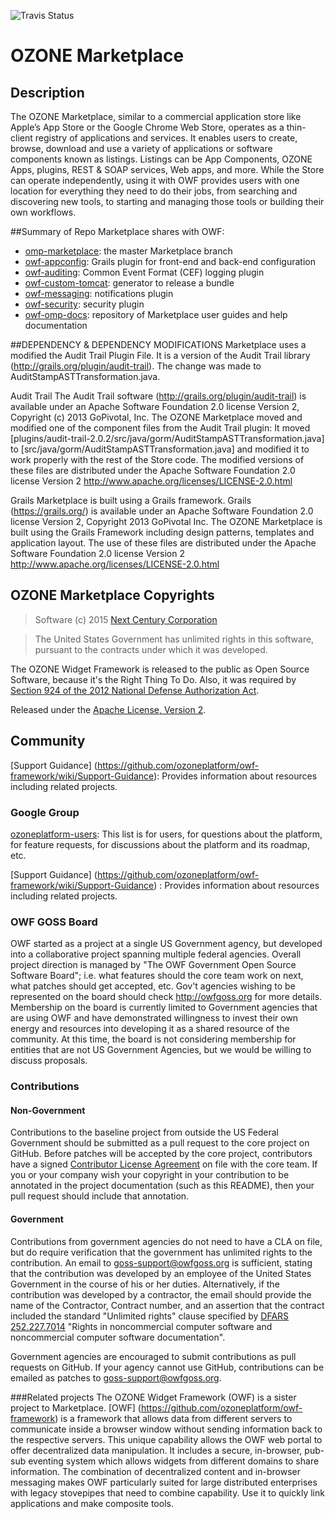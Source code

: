 ![Travis Status](https://travis-ci.org/ozoneplatform/omp-marketplace.svg)	

# OZONE Marketplace 
 
## Description

The OZONE Marketplace, similar to a commercial application store like Apple’s App Store or the Google Chrome Web Store, operates as a thin-client registry of applications and services. It enables users to create, browse, download and use a variety of applications or software components known as listings. Listings can be App Components, OZONE Apps, plugins, REST & SOAP services, Web apps, and more. 
While the Store can operate independently, using it with OWF provides users with one location for everything they need to do their jobs, from searching and discovering new tools, to starting and managing those tools or building their own workflows. 

##Summary of Repo Marketplace shares with OWF:
 - [omp-marketplace](https://github.com/ozoneplatform/omp-marketplace): the master Marketplace branch
 - [owf-appconfig](https://github.com/ozoneplatform/owf-appconfig): Grails plugin for front-end and back-end configuration
 - [owf-auditing](https://github.com/ozoneplatform/owf-auditing): Common Event Format (CEF) logging plugin
 - [owf-custom-tomcat](https://github.com/ozoneplatform/owf-custom-tomcat): generator to release a bundle
 - [owf-messaging](https://github.com/ozoneplatform/owf-messaging): notifications plugin
 - [owf-security](https://github.com/ozoneplatform/owf-security): security plugin
 - [owf-omp-docs](https://github.com/ozoneplatform/owf-omp-docs): repository of Marketplace user guides and help documentation

##DEPENDENCY & DEPENDENCY MODIFICATIONS
Marketplace uses a modified the Audit Trail Plugin File. It is a version of the Audit Trail library
(http://grails.org/plugin/audit-trail). The change was made to AuditStampASTTransformation.java.

Audit Trail
The Audit Trail software (http://grails.org/plugin/audit-trail) is available under an Apache Software Foundation 2.0 license Version 2, Copyright (c) 2013 GoPivotal, Inc. The OZONE Marketplace moved and modified one of the component files from
the Audit Trail plugin: It moved [plugins/audit-trail-2.0.2/src/java/gorm/AuditStampASTTransformation.java]
to [src/java/gorm/AuditStampASTTransformation.java] and modified it to work properly with the rest of the Store code.
The modified versions of these files are distributed under the Apache Software Foundation 2.0 license Version 2 http://www.apache.org/licenses/LICENSE-2.0.html 

Grails
Marketplace is built using a Grails framework. Grails (https://grails.org/) is available under an Apache Software Foundation 2.0 license Version 2, Copyright 2013 GoPivotal Inc. The OZONE Marketplace is built using the Grails Framework including design patterns, templates and application layout. The use of these files are distributed under the Apache Software Foundation 2.0 license Version 2 http://www.apache.org/licenses/LICENSE-2.0.html 
 
## OZONE Marketplace Copyrights
> Software (c) 2015 [Next Century Corporation](http://www.nextcentury.com/ "Next Century")

> The United States Government has unlimited rights in this software, pursuant to the contracts under which it was developed.  
 
The OZONE Widget Framework is released to the public as Open Source Software, because it's the Right Thing To Do. Also, it was required by [Section 924 of the 2012 National Defense Authorization Act](http://www.gpo.gov/fdsys/pkg/PLAW-112publ81/pdf/PLAW-112publ81.pdf "NDAA FY12").

Released under the [Apache License, Version 2](http://www.apache.org/licenses/LICENSE-2.0.html "Apache License v2").
 
## Community

[Support Guidance] (https://github.com/ozoneplatform/owf-framework/wiki/Support-Guidance): Provides information about resources including related projects.

### Google Group

[ozoneplatform-users](https://groups.google.com/forum/?fromgroups#!forum/ozoneplatform-users): This list is for users, for questions about the platform, for feature requests, for discussions about the platform and its roadmap, etc.

[Support Guidance] (https://github.com/ozoneplatform/owf-framework/wiki/Support-Guidance) : Provides information about resources including related projects.
 
### OWF GOSS Board
OWF started as a project at a single US Government agency, but developed into a collaborative project spanning multiple federal agencies.  Overall project direction is managed by "The OWF Government Open Source Software Board"; i.e. what features should the core team work on next, what patches should get accepted, etc.  Gov't agencies wishing to be represented on the board should check http://owfgoss.org for more details.  Membership on the board is currently limited to Government agencies that are using OWF and have demonstrated willingness to invest their own energy and resources into developing it as a shared resource of the community.  At this time, the board is not considering membership for entities that are not US Government Agencies, but we would be willing to discuss proposals.
 
### Contributions

#### Non-Government
Contributions to the baseline project from outside the US Federal Government should be submitted as a pull request to the core project on GitHub.  Before patches will be accepted by the core project, contributors have a signed [Contributor License Agreement](https://www.ozoneplatform.org/ContributorLicenseAgreement1-3OZONE.docx) on file with the core team.  If you or your company wish your copyright in your contribution to be annotated in the project documentation (such as this README), then your pull request should include that annotation.
 
#### Government
Contributions from government agencies do not need to have a CLA on file, but do require verification that the government has unlimited rights to the contribution.  An email to goss-support@owfgoss.org is sufficient, stating that the contribution was developed by an employee of the United States Government in the course of his or her duties. Alternatively, if the contribution was developed by a contractor, the email should provide the name of the Contractor, Contract number, and an assertion that the contract included the standard "Unlimited rights" clause specified by [DFARS 252.227.7014](http://www.acq.osd.mil/dpap/dars/dfars/html/current/252227.htm#252.227-7014) "Rights in noncommercial computer software and noncommercial computer software documentation".
 
Government agencies are encouraged to submit contributions as pull requests on GitHub.  If your agency cannot use GitHub, contributions can be emailed as patches to goss-support@owfgoss.org.

###Related projects
The OZONE Widget Framework (OWF) is a sister project to Marketplace. [OWF] (https://github.com/ozoneplatform/owf-framework) is a framework that allows data from different servers to communicate inside a browser window without sending information back to the respective servers. This unique capability allows the OWF web portal to offer decentralized data manipulation. It includes a secure, in-browser, pub-sub eventing system which allows widgets from different domains to share information. The combination of decentralized content and in-browser messaging makes OWF particularly suited for large distributed enterprises with legacy stovepipes that need to combine capability. Use it to quickly link applications and make composite tools.
 
